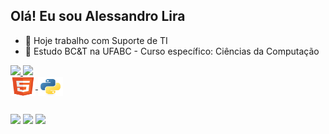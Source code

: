 ## Olá! Eu sou Alessandro Lira

- 🔭 Hoje trabalho com Suporte de TI
- 🌱 Estudo BC&T na UFABC - Curso específico: Ciências da Computação

<div class="box">
  <a href="https://github.com/alessandrolira">
  <img height="135em" src="https://github-readme-stats.vercel.app/api?username=alessandrolira&show_icons=true&theme=dracula&include_all_commits=true&count_private=true"/>
  <img height="135em" src="https://github-readme-stats.vercel.app/api/top-langs/?username=alessandrolira&layout=compact&langs_count=7&theme=dracula"/>
</div>
<div class="box">
  <img align="center" alt="Rafa-Js" height="30" width="40" src="https://raw.githubusercontent.com/devicons/devicon/master/icons/html5/html5-original.svg">
  <img align="center" alt="Rafa-CSS" height="30" width="40" src="https://raw.githubusercontent.com/devicons/devicon/master/icons/python/python-original.svg">
</div>

<!--
<div>
  <a href="https://github.com/alessandrolira">
  <img height="135em" src="https://github-readme-stats.vercel.app/api?username=alessandrolira&show_icons=true&theme=dracula&include_all_commits=true&count_private=true"/>
  <img height="135em" src="https://github-readme-stats.vercel.app/api/top-langs/?username=alessandrolira&layout=compact&langs_count=7&theme=dracula"/>
</div>
  
<div style="display: inline_block"><br>
  <img align="center" alt="Rafa-Js" height="30" width="40" src="https://raw.githubusercontent.com/devicons/devicon/master/icons/html5/html5-original.svg">
  <img align="center" alt="Rafa-CSS" height="30" width="40" src="https://raw.githubusercontent.com/devicons/devicon/master/icons/python/python-original.svg">
</div>
-->
##

<div>
  <a href="https://www.instagram.com/alessandroliira/" target="_blank"><img src="https://img.shields.io/badge/-Instagram-%23E4405F?style=for-the-badge&logo=instagram&logoColor=white" target="_blank"></a>
  <a href = "mailto:alessandrolira09@gmail.com"><img src="https://img.shields.io/badge/-Gmail-%23333?style=for-the-badge&logo=gmail&logoColor=white" target="_blank"></a>
  <a href="https://www.linkedin.com/in/alessandro-lira-969484192/" target="_blank"><img src="https://img.shields.io/badge/-LinkedIn-%230077B5?style=for-the-badge&logo=linkedin&logoColor=white" target="_blank"></a>
 </div>
